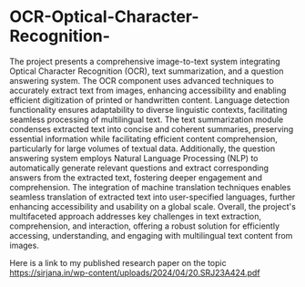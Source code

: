 ﻿# OCR-Optical-Character-Recognition-
The project presents a comprehensive image-to-text system integrating Optical Character Recognition (OCR), text summarization, and a question answering system. The OCR component uses advanced techniques to accurately extract text from images, enhancing accessibility and enabling efficient digitization of printed or handwritten content. Language detection functionality ensures adaptability to diverse linguistic contexts, facilitating seamless processing of multilingual text. The text summarization module condenses extracted text into concise and coherent summaries, preserving essential information while facilitating efficient content comprehension, particularly for large volumes of textual data. Additionally, the question answering system employs Natural Language Processing (NLP) to automatically generate relevant questions and extract corresponding answers from the extracted text, fostering deeper engagement and comprehension. The integration of machine translation techniques enables seamless translation of extracted text into user-specified languages, further enhancing accessibility and usability on a global scale. Overall, the project's multifaceted approach addresses key challenges in text extraction, comprehension, and interaction, offering a robust solution for efficiently accessing, understanding, and engaging with multilingual text content from images.

Here is a link to my published research paper on the topic https://sirjana.in/wp-content/uploads/2024/04/20.SRJ23A424.pdf
